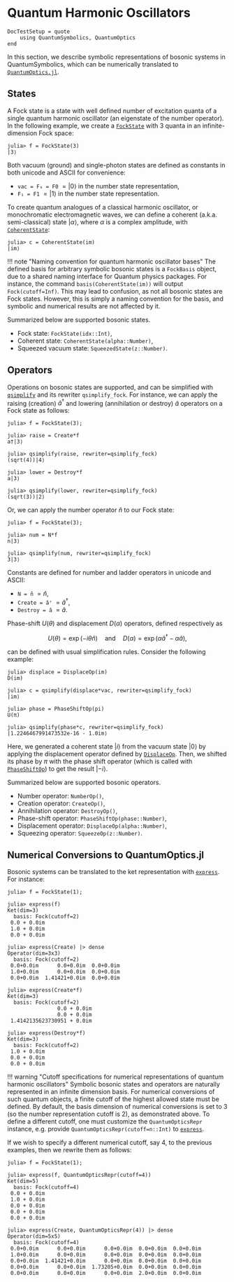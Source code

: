 # Quantum Harmonic Oscillators

```@meta
DocTestSetup = quote
    using QuantumSymbolics, QuantumOptics
end
```

In this section, we describe symbolic representations of bosonic systems in QuantumSymbolics, which can be numerically translated to [`QuantumOptics.jl`](https://github.com/qojulia/QuantumOptics.jl).

## States

A Fock state is a state with well defined number of excitation quanta of a single quantum harmonic oscillator (an eigenstate of the number operator). In the following example, we create a [`FockState`](@ref) with 3 quanta in an infinite-dimension Fock space:

```jldoctest
julia> f = FockState(3)
|3⟩
```

Both vacuum (ground) and single-photon states are defined as constants in both unicode and ASCII for convenience:

- `vac = F₀ = F0` $=|0\rangle$ in the number state representation,
- `F₁ = F1` $=|1\rangle$ in the number state representation.

To create quantum analogues of a classical harmonic oscillator, or monochromatic electromagnetic waves, we can define a coherent (a.k.a. semi-classical) state $|\alpha\rangle$, where $\alpha$ is a complex amplitude, with [`CoherentState`](@ref):

```jldoctest
julia> c = CoherentState(im)
|im⟩
```
!!! note "Naming convention for quantum harmonic oscillator bases"
    The defined basis for arbitrary symbolic bosonic states is a `FockBasis` object, due to a shared naming interface for Quantum physics packages. For instance, the command `basis(CoherentState(im))` will output `Fock(cutoff=Inf)`. This may lead to confusion, as not all bosonic states are Fock states. However, this is simply a naming convention for the basis, and symbolic and numerical results are not affected by it.

Summarized below are supported bosonic states.

- Fock state: `FockState(idx::Int)`,
- Coherent state: `CoherentState(alpha::Number)`,
- Squeezed vacuum state: `SqueezedState(z::Number)`.
  
## Operators

Operations on bosonic states are supported, and can be simplified with [`qsimplify`](@ref) and its rewriter `qsimplify_fock`. For instance, we can apply the raising (creation) $\hat{a}^{\dagger}$ and lowering (annihilation or destroy) $\hat{a}$ operators on a Fock state as follows:

```jldoctest
julia> f = FockState(3);

julia> raise = Create*f
a†|3⟩

julia> qsimplify(raise, rewriter=qsimplify_fock)
(sqrt(4))|4⟩

julia> lower = Destroy*f
a|3⟩

julia> qsimplify(lower, rewriter=qsimplify_fock)
(sqrt(3))|2⟩
```
Or, we can apply the number operator $\hat{n}$ to our Fock state:

```jldoctest
julia> f = FockState(3);

julia> num = N*f
n|3⟩

julia> qsimplify(num, rewriter=qsimplify_fock)
3|3⟩
```

Constants are defined for number and ladder operators in unicode and ASCII:

- `N = n̂` $=\hat{n}$,
- `Create = âꜛ` $=\hat{a}^{\dagger}$,
- `Destroy = â` $=\hat{a}$.

Phase-shift $U(\theta)$ and displacement $D(\alpha)$ operators, defined respectively as

$$U(\theta) = \exp\left(-i\theta\hat{n}\right) \quad \text{and} \quad D(\alpha) = \exp\left(\alpha\hat{a}^{\dagger} - \alpha\hat{a}\right),$$ 

can be defined with usual simplification rules. Consider the following example:

```jldoctest
julia> displace = DisplaceOp(im)
D(im)

julia> c = qsimplify(displace*vac, rewriter=qsimplify_fock)
|im⟩

julia> phase = PhaseShiftOp(pi)
U(π)

julia> qsimplify(phase*c, rewriter=qsimplify_fock)
|1.2246467991473532e-16 - 1.0im⟩
```
Here, we generated a coherent state $|i\rangle$ from the vacuum state $|0\rangle$ by applying the displacement operator defined by [`DisplaceOp`](@ref). Then, we shifted its phase by $\pi$ with the phase shift operator (which is called with [`PhaseShiftOp`](@ref)) to get the result $|-i\rangle$.

Summarized below are supported bosonic operators.

- Number operator: `NumberOp()`,
- Creation operator: `CreateOp()`,
- Annihilation operator: `DestroyOp()`,
- Phase-shift operator: `PhaseShiftOp(phase::Number)`,
- Displacement operator: `DisplaceOp(alpha::Number)`,
- Squeezing operator: `SqueezeOp(z::Number)`.

## Numerical Conversions to QuantumOptics.jl

Bosonic systems can be translated to the ket representation with [`express`](@ref). For instance:

```jldoctest
julia> f = FockState(1);

julia> express(f)
Ket(dim=3)
  basis: Fock(cutoff=2)
 0.0 + 0.0im
 1.0 + 0.0im
 0.0 + 0.0im

julia> express(Create) |> dense
Operator(dim=3x3)
  basis: Fock(cutoff=2)
 0.0+0.0im      0.0+0.0im  0.0+0.0im
 1.0+0.0im      0.0+0.0im  0.0+0.0im
 0.0+0.0im  1.41421+0.0im  0.0+0.0im

julia> express(Create*f)
Ket(dim=3)
  basis: Fock(cutoff=2)
                0.0 + 0.0im
                0.0 + 0.0im
 1.4142135623730951 + 0.0im

julia> express(Destroy*f)
Ket(dim=3)
  basis: Fock(cutoff=2)
 1.0 + 0.0im
 0.0 + 0.0im
 0.0 + 0.0im
```

!!! warning "Cutoff specifications for numerical representations of quantum harmonic oscillators"
    Symbolic bosonic states and operators are naturally represented in an infinite dimension basis. For numerical conversions of such quantum objects, a finite cutoff of the highest allowed state must be defined. By default, the basis dimension of numerical conversions is set to 3 (so the number representation cutoff is 2), as demonstrated above. To define a different cutoff, one must customize the `QuantumOpticsRepr` instance, e.g. provide `QuantumOpticsRepr(cutoff=n::Int)` to [`express`](@ref).

If we wish to specify a different numerical cutoff, say 4, to the previous examples, then we rewrite them as follows:

```jldoctest
julia> f = FockState(1);

julia> express(f, QuantumOpticsRepr(cutoff=4))
Ket(dim=5)
  basis: Fock(cutoff=4)
 0.0 + 0.0im
 1.0 + 0.0im
 0.0 + 0.0im
 0.0 + 0.0im
 0.0 + 0.0im

julia> express(Create, QuantumOpticsRepr(4)) |> dense
Operator(dim=5x5)
  basis: Fock(cutoff=4)
 0.0+0.0im      0.0+0.0im      0.0+0.0im  0.0+0.0im  0.0+0.0im
 1.0+0.0im      0.0+0.0im      0.0+0.0im  0.0+0.0im  0.0+0.0im
 0.0+0.0im  1.41421+0.0im      0.0+0.0im  0.0+0.0im  0.0+0.0im
 0.0+0.0im      0.0+0.0im  1.73205+0.0im  0.0+0.0im  0.0+0.0im
 0.0+0.0im      0.0+0.0im      0.0+0.0im  2.0+0.0im  0.0+0.0im
```